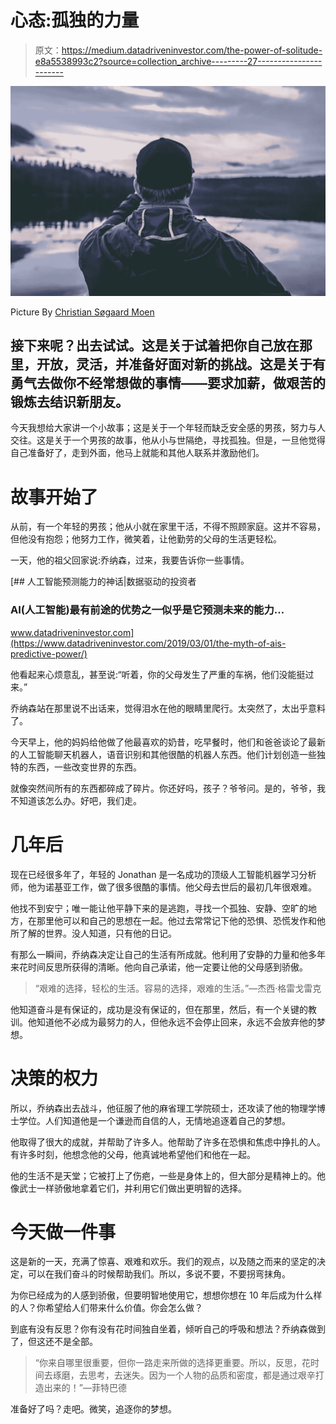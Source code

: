 # 心态:孤独的力量

> 原文：<https://medium.datadriveninvestor.com/the-power-of-solitude-e8a5538993c2?source=collection_archive---------27----------------------->

![](img/23ff5ee99b299f0bb91065bac9fd5272.png)

Picture By [Christian Søgaard Moen](https://unsplash.com/@christiansmoen)

## 接下来呢？出去试试。这是关于试着把你自己放在那里，开放，灵活，并准备好面对新的挑战。这是关于有勇气去做你不经常想做的事情——要求加薪，做艰苦的锻炼去结识新朋友。

今天我想给大家讲一个小故事；这是关于一个年轻而缺乏安全感的男孩，努力与人交往。这是关于一个男孩的故事，他从小与世隔绝，寻找孤独。但是，一旦他觉得自己准备好了，走到外面，他马上就能和其他人联系并激励他们。

# 故事开始了

从前，有一个年轻的男孩；他从小就在家里干活，不得不照顾家庭。这并不容易，但他没有抱怨；他努力工作，微笑着，让他勤劳的父母的生活更轻松。

一天，他的祖父回家说:乔纳森，过来，我要告诉你一些事情。

[](https://www.datadriveninvestor.com/2019/03/01/the-myth-of-ais-predictive-power/) [## 人工智能预测能力的神话|数据驱动的投资者

### AI(人工智能)最有前途的优势之一似乎是它预测未来的能力…

www.datadriveninvestor.com](https://www.datadriveninvestor.com/2019/03/01/the-myth-of-ais-predictive-power/) 

他看起来心烦意乱，甚至说:“听着，你的父母发生了严重的车祸，他们没能挺过来。”

乔纳森站在那里说不出话来，觉得泪水在他的眼睛里爬行。太突然了，太出乎意料了。

今天早上，他的妈妈给他做了他最喜欢的奶昔，吃早餐时，他们和爸爸谈论了最新的人工智能聊天机器人，语音识别和其他很酷的机器人东西。他们计划创造一些独特的东西，一些改变世界的东西。

就像突然间所有的东西都碎成了碎片。你还好吗，孩子？爷爷问。是的，爷爷，我不知道该怎么办。好吧，我们走。

# 几年后

现在已经很多年了，年轻的 Jonathan 是一名成功的顶级人工智能机器学习分析师，他为诺基亚工作，做了很多很酷的事情。他父母去世后的最初几年很艰难。

他找不到安宁；唯一能让他平静下来的是逃跑，寻找一个孤独、安静、空旷的地方，在那里他可以和自己的思想在一起。他过去常常记下他的恐惧、恐慌发作和他所了解的世界。没人知道，只有他的日记。

有那么一瞬间，乔纳森决定让自己的生活有所成就。他利用了安静的力量和他多年来花时间反思所获得的清晰。他向自己承诺，他一定要让他的父母感到骄傲。

> “艰难的选择，轻松的生活。容易的选择，艰难的生活。”―杰西·格雷戈雷克

他知道奋斗是有保证的，成功是没有保证的，但在那里，然后，有一个关键的教训。他知道他不必成为最努力的人，但他永远不会停止回来，永远不会放弃他的梦想。

# 决策的权力

所以，乔纳森出去战斗，他征服了他的麻省理工学院硕士，还攻读了他的物理学博士学位。人们知道他是一个谦逊而自信的人，无情地追逐着自己的梦想。

他取得了很大的成就，并帮助了许多人。他帮助了许多在恐惧和焦虑中挣扎的人。有许多时刻，他想念他的父母，他真诚地希望他们和他在一起。

他的生活不是天堂；它被打上了伤疤，一些是身体上的，但大部分是精神上的。他像武士一样骄傲地拿着它们，并利用它们做出更明智的选择。

# 今天做一件事

这是新的一天，充满了惊喜、艰难和欢乐。我们的观点，以及随之而来的坚定的决定，可以在我们奋斗的时候帮助我们。所以，多说不要，不要拐弯抹角。

为你已经成为的人感到骄傲，但要明智地使用它，想想你想在 10 年后成为什么样的人？你希望给人们带来什么价值。你会怎么做？

到底有没有反思？你有没有花时间独自坐着，倾听自己的呼吸和想法？乔纳森做到了，但这还不是全部。

> “你来自哪里很重要，但你一路走来所做的选择更重要。所以，反思，花时间去琢磨，去思考，去迷失。因为一个人物的品质和密度，都是通过艰辛打造出来的！”—菲特巴德

准备好了吗？走吧。微笑，追逐你的梦想。